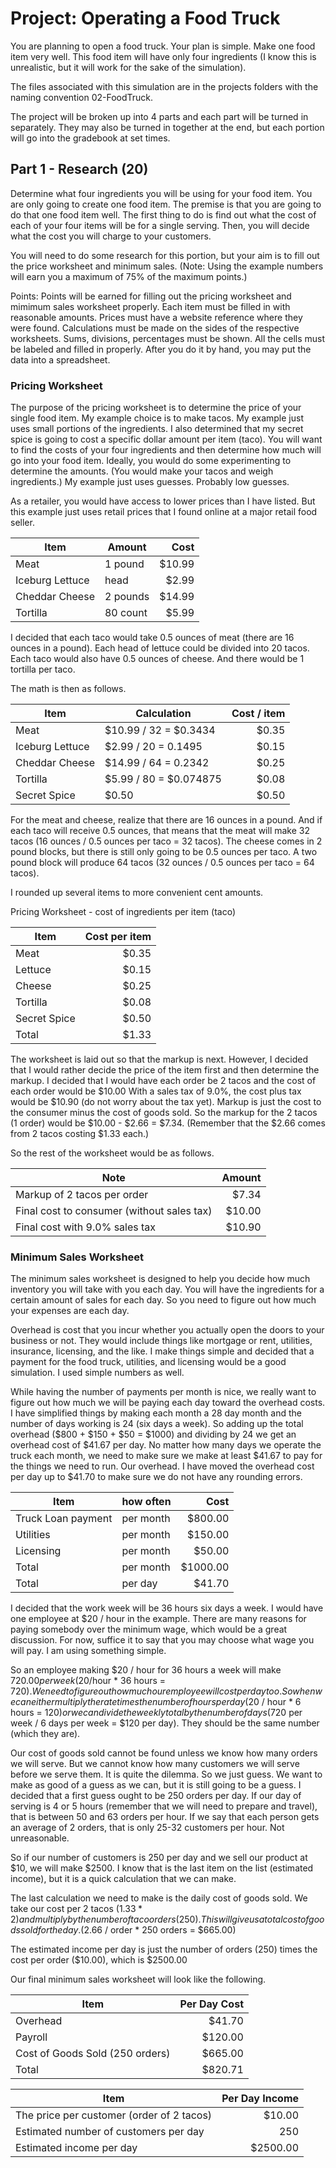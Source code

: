 # Project: Operating a Food Truck

You are planning to open a food truck.  Your plan is simple.  Make one food item very well.  This food item will have only four ingredients (I know this is unrealistic, but it will work for the sake of the simulation).

The files associated with this simulation are in the projects folders with the naming convention 02-FoodTruck.

The project will be broken up into 4 parts and each part will be turned in separately.  They may also be turned in together at the end, but each portion will go into the gradebook at set times.

## Part 1 - Research (20)

Determine what four ingredients you will be using for your food item.  You are only going to create one food item.  The premise is that you are going to do that one food item well.  The first thing to do is find out what the cost of each of your four items will be for a single serving.  Then, you will decide what the cost you will charge to your customers.

You will need to do some research for this portion, but your aim is to fill out the price worksheet and minimum sales.  (Note: Using the example numbers will earn you a maximum of 75% of the maximum points.)

Points:  Points will be earned for filling out the pricing worksheet and mimimum sales worksheet properly.  Each item must be filled in with reasonable amounts.  Prices must have a website reference where they were found.  Calculations must be made on the sides of the respective worksheets.  Sums, divisions, percentages must be shown.  All the cells must be labeled and filled in properly.  After you do it by hand, you may put the data into a spreadsheet.

### Pricing Worksheet

The purpose of the pricing worksheet is to determine the price of your single food item.  My example choice is to make tacos.  My example just uses small portions of the ingredients.  I also determined that my secret spice is going to cost a specific dollar amount per item (taco).  You will want to find the costs of your four ingredients and then determine how much will go into your food item.  Ideally, you would do some experimenting to determine the amounts.  (You would make your tacos and weigh ingredients.)  My example just uses guesses.  Probably low guesses.

As a retailer, you would have access to lower prices than I have listed.  But this example just uses retail prices that I found online at a major retail food seller.

Item | Amount | Cost
---- | ------ | ---:
Meat | 1 pound | $10.99
Iceburg Lettuce | head | $2.99
Cheddar Cheese | 2 pounds | $14.99
Tortilla | 80 count | $5.99

I decided that each taco would take 0.5 ounces of meat (there are 16 ounces in a pound).  Each head of lettuce could be divided into 20 tacos.  Each taco would also have 0.5 ounces of cheese.  And there would be 1 tortilla per taco.

The math is then as follows.

Item | Calculation | Cost / item
---- | ----------- | ----------:
Meat | $10.99 / 32 = $0.3434 | $0.35
Iceburg Lettuce | $2.99 / 20 = 0.1495 | $0.15
Cheddar Cheese | $14.99 / 64 = 0.2342 | $0.25
Tortilla | $5.99 / 80 = $0.074875 | $0.08
Secret Spice | $0.50 | $0.50

For the meat and cheese, realize that there are 16 ounces in a pound.  And if each taco will receive 0.5 ounces, that means that the meat will make 32 tacos (16 ounces / 0.5 ounces per taco = 32 tacos).  The cheese comes in 2 pound blocks, but there is still only going to be 0.5 ounces per taco.  A two pound block will produce 64 tacos (32 ounces / 0.5 ounces per taco = 64 tacos).

I rounded up several items to more convenient cent amounts.

Pricing Worksheet - cost of ingredients per item (taco)

Item | Cost per item
---- | ------------:
Meat | $0.35
Lettuce | $0.15
Cheese | $0.25
Tortilla | $0.08
Secret Spice | $0.50
Total | $1.33

The worksheet is laid out so that the markup is next.  However, I decided that I would rather decide the price of the item first and then determine the markup.  I decided that I would have each order be 2 tacos and the cost of each order would be $10.00  With a sales tax of 9.0%, the cost plus tax would be $10.90 (do not worry about the tax yet).  Markup is just the cost to the consumer minus the cost of goods sold.  So the markup for the 2 tacos (1 order) would be $10.00 - $2.66 = $7.34.  (Remember that the $2.66 comes from 2 tacos costing $1.33 each.)

So the rest of the worksheet would be as follows.

Note | Amount
---- | -----:
Markup of 2 tacos per order | $7.34
Final cost to consumer (without sales tax) | $10.00
Final cost with 9.0% sales tax | $10.90

### Minimum Sales Worksheet

The minimum sales worksheet is designed to help you decide how much inventory you will take with you each day.  You will have the ingredients for a certain amount of sales for each day.  So you need to figure out how much your expenses are each day.

Overhead is cost that you incur whether you actually open the doors to your business or not.  They would include things like mortgage or rent, utilities, insurance, licensing, and the like.  I make things simple and decided that a payment for the food truck, utilities, and licensing would be a good simulation.  I used simple numbers as well.

While having the number of payments per month is nice, we really want to figure out how much we will be paying each day toward the overhead costs.  I have simplified things by making each month a 28 day month and the number of days working is 24 (six days a week).  So adding up the total overhead ($800 + $150 + $50 = $1000) and dividing by 24 we get an overhead cost of $41.67 per day.  No matter how many days we operate the truck each month, we need to make sure we make at least $41.67 to pay for the things we need to run.  Our overhead.  I have moved the overhead cost per day up to $41.70 to make sure we do not have any rounding errors.

Item | how often | Cost
---- | --------- | ---:
Truck Loan payment | per month | $800.00
Utilities | per month | $150.00
Licensing | per month | $50.00
Total | per month | $1000.00
Total | per day | $41.70

I decided that the work week will be 36 hours six days a week.  I would have one employee at $20 / hour in the example.  There are many reasons for paying somebody over the minimum wage, which would be a great discussion.  For now, suffice it to say that you may choose what wage you will pay.  I am using something simple.

So an employee making $20 / hour for 36 hours a week will make $720.00 per week ($20/hour * 36 hours = $720).  We need to figure out how much our employee will cost per day too.  So when we can either multiply the rate times the number of hours per day ($20 / hour * 6 hours = $120) or we can divide the weekly total by the number of days ($720 per week / 6 days per week = $120 per day).  They should be the same number (which they are).

Our cost of goods sold cannot be found unless we know how many orders we will serve.  But we cannot know how many customers we will serve before we serve them.  It is quite the dilemma.  So we just guess.  We want to make as good of a guess as we can, but it is still going to be a guess.  I decided that a first guess ought to be 250 orders per day.  If our day of serving is 4 or 5 hours (remember that we will need to prepare and travel), that is between 50 and 63 orders per hour.  If we say that each person gets an average of 2 orders, that is only 25-32 customers per hour.  Not unreasonable.

So if our number of customers is 250 per day and we sell our product at $10, we will make $2500.  I know that is the last item on the list (estimated income), but it is a quick calculation that we can make.

The last calculation we need to make is the daily cost of goods sold.  We take our cost per 2 tacos ($1.33 * 2) and multiply by the number of taco orders (250).  This will give us a total cost of goods sold for the day.  ($2.66 / order * 250 orders = $665.00)

The estimated income per day is just the number of orders (250) times the cost per order ($10.00), which is $2500.00

Our final minimum sales worksheet will look like the following.

Item | Per Day Cost
---- | -----------:
Overhead | $41.70
Payroll | $120.00
Cost of Goods Sold (250 orders) | $665.00
Total | $820.71

Item | Per Day Income
---- | -------------:
The price per customer (order of 2 tacos) | $10.00
Estimated number of customers per day | 250
Estimated income per day | $2500.00
